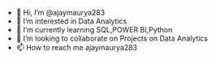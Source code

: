 - 👋 Hi, I’m @ajaymaurya283
- 👀 I’m interested in Data Analytics
- 🌱 I’m currently learning SQL,POWER BI,Python
- 💞️ I’m looking to collaborate on Projects on Data Analytics
- 📫 How to reach me ajaymaurya283

<!---
ajaymaurya283/ajaymaurya283 is a ✨ special ✨ repository because its `README.md` (this file) appears on your GitHub profile.
You can click the Preview link to take a look at your changes.
--->
